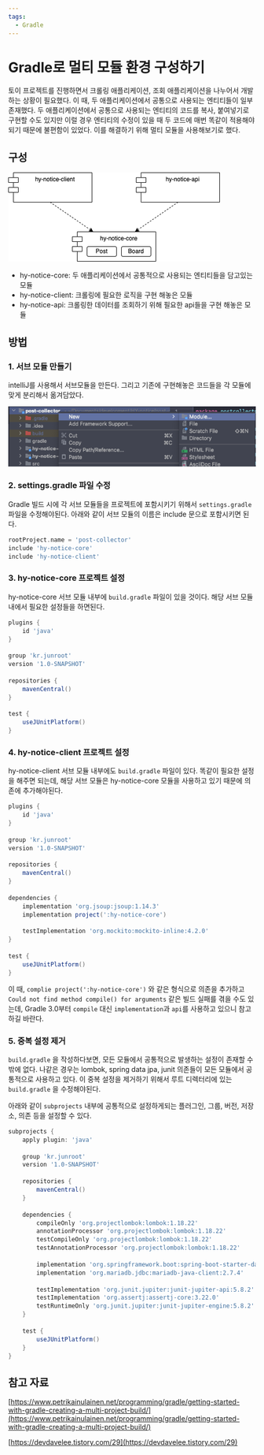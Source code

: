 ```yaml
---
tags:
  - Gradle
---
```

# Gradle로 멀티 모듈 환경 구성하기

토이 프로젝트를 진행하면서 크롤링 애플리케이션, 조회 애플리케이션을 나누어서 개발하는 상황이 필요했다. 이 때, 두 애플리케이션에서 공통으로 사용되는 엔티티들이 일부 존재했다. 두 애플리케이션에서 공통으로 사용되는 엔티티의 코드를 복사, 붙여넣기로 구현할 수도 있지만 이럴 경우 엔티티의 수정이 있을 때 두 코드에 매번 똑같이 적용해야 되기 때문에 불편함이 있었다. 이를 해결하기 위해 멀티 모듈을 사용해보기로 했다.

## 구성

![무제.drawio.png](assets/무제.drawio.png)

- hy-notice-core: 두 애플리케이션에서 공통적으로 사용되는 엔티티들을 담고있는 모듈
- hy-notice-client: 크롤링에 필요한 로직을 구현 해놓은 모듈
- hy-notice-api: 크롤링한 데이터를 조회하기 위해 필요한 api들을 구현 해놓은 모듈

## 방법

### 1. 서브 모듈 만들기

intelliJ를 사용해서 서브모듈을 만든다. 그리고 기존에 구현해놓은 코드들을 각 모듈에 맞게 분리해서 옮겨담았다.

![Untitled](assets/Untitled_23.png)

### 2. settings.gradle 파일 수정

Gradle 빌드 시에 각 서브 모듈들을 프로젝트에 포함시키기 위해서 `settings.gradle` 파일을 수정해야된다. 아래와 같이 서브 모듈의 이름은 include 문으로 포함시키면 된다.

```groovy
rootProject.name = 'post-collector'
include 'hy-notice-core'
include 'hy-notice-client'
```

### 3. hy-notice-core 프로젝트 설정

hy-notice-core 서브 모듈 내부에 `build.gradle` 파일이 있을 것이다. 해당 서브 모듈 내에서 필요한 설정들을 하면된다.

```groovy
plugins {
    id 'java'
}

group 'kr.junroot'
version '1.0-SNAPSHOT'

repositories {
    mavenCentral()
}

test {
    useJUnitPlatform()
}
```

### 4. hy-notice-client 프로젝트 설정

hy-notice-client 서브 모듈 내부에도 `build.gradle` 파일이 있다. 똑같이 필요한 설정을 해주면 되는데, 해당 서브 모듈은 hy-notice-core 모듈을 사용하고 있기 때문에 의존에 추가해야된다.

```groovy
plugins {
    id 'java'
}

group 'kr.junroot'
version '1.0-SNAPSHOT'

repositories {
    mavenCentral()
}

dependencies {
    implementation 'org.jsoup:jsoup:1.14.3'
    implementation project(':hy-notice-core')

    testImplementation 'org.mockito:mockito-inline:4.2.0'
}

test {
    useJUnitPlatform()
}
```

이 때, `complie project(':hy-notice-core')` 와 같은 형식으로 의존을 추가하고 `Could not find method compile() for arguments` 같은 빌드 실패를 겪을 수도 있는데, Gradle 3.0부터 `compile` 대신 `implementation`과 `api`를 사용하고 있으니 참고하길 바란다.

### 5. 중복 설정 제거

`build.gradle` 을 작성하다보면, 모든 모듈에서 공통적으로 발생하는 설정이 존재할 수 밖에 없다. 나같은 경우는 lombok, spring data jpa, junit 의존들이 모든 모듈에서 공통적으로 사용하고 있다. 이 중복 설정을 제거하기 위해서 루트 디렉터리에 있는 `build.gradle` 을 수정해야된다.

아래와 같이 `subprojects` 내부에 공통적으로 설정하게되는 플러그인, 그룹, 버전, 저장소, 의존 등을 설정할 수 있다.

```groovy
subprojects {
    apply plugin: 'java'

    group 'kr.junroot'
    version '1.0-SNAPSHOT'

    repositories {
        mavenCentral()
    }

    dependencies {
        compileOnly 'org.projectlombok:lombok:1.18.22'
        annotationProcessor 'org.projectlombok:lombok:1.18.22'
        testCompileOnly 'org.projectlombok:lombok:1.18.22'
        testAnnotationProcessor 'org.projectlombok:lombok:1.18.22'

        implementation 'org.springframework.boot:spring-boot-starter-data-jpa:2.6.2'
        implementation 'org.mariadb.jdbc:mariadb-java-client:2.7.4'

        testImplementation 'org.junit.jupiter:junit-jupiter-api:5.8.2'
        testImplementation 'org.assertj:assertj-core:3.22.0'
        testRuntimeOnly 'org.junit.jupiter:junit-jupiter-engine:5.8.2'
    }

    test {
        useJUnitPlatform()
    }
}
```

## 참고 자료

[https://www.petrikainulainen.net/programming/gradle/getting-started-with-gradle-creating-a-multi-project-build/](https://www.petrikainulainen.net/programming/gradle/getting-started-with-gradle-creating-a-multi-project-build/)

[https://devdavelee.tistory.com/29](https://devdavelee.tistory.com/29)
